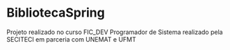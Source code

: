 # BibliotecaSpring

Projeto realizado no curso FIC_DEV Programador de Sistema realizado pela SECITECI em parceria com UNEMAT e UFMT
